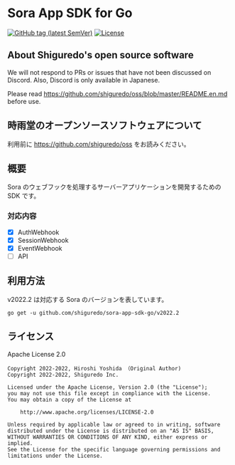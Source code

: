 # Sora App SDK for Go

[![GitHub tag (latest SemVer)](https://img.shields.io/github/tag/shiguredo/sora-app-sdk-go.svg)](https://github.com/shiguredo/sora-go)
[![License](https://img.shields.io/badge/License-Apache%202.0-blue.svg)](https://opensource.org/licenses/Apache-2.0)

## About Shiguredo's open source software

We will not respond to PRs or issues that have not been discussed on Discord. Also, Discord is only available in Japanese.

Please read https://github.com/shiguredo/oss/blob/master/README.en.md before use.

## 時雨堂のオープンソースソフトウェアについて

利用前に https://github.com/shiguredo/oss をお読みください。

## 概要

Sora のウェブフックを処理するサーバーアプリケーションを開発するための SDK です。

### 対応内容

- [x] AuthWebhook
- [x] SessionWebhook
- [x] EventWebhook
- [ ] API 

## 利用方法

v2022.2 は対応する Sora のバージョンを表しています。

```
go get -u github.com/shiguredo/sora-app-sdk-go/v2022.2
```

## ライセンス

Apache License 2.0

```
Copyright 2022-2022, Hiroshi Yoshida （Original Author)
Copyright 2022-2022, Shiguredo Inc.

Licensed under the Apache License, Version 2.0 (the "License");
you may not use this file except in compliance with the License.
You may obtain a copy of the License at

    http://www.apache.org/licenses/LICENSE-2.0

Unless required by applicable law or agreed to in writing, software
distributed under the License is distributed on an "AS IS" BASIS,
WITHOUT WARRANTIES OR CONDITIONS OF ANY KIND, either express or implied.
See the License for the specific language governing permissions and
limitations under the License.
```
